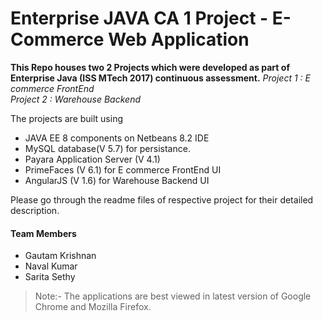 Enterprise JAVA CA 1 Project - E-Commerce Web Application
===========================================================

__This Repo houses two 2 Projects which were developed as part of Enterprise Java (ISS MTech 2017) continuous assessment.__
_Project 1 : E commerce FrontEnd_  
_Project 2 : Warehouse Backend_  

The projects are built using 
* JAVA EE 8 components on Netbeans 8.2 IDE
* MySQL database(V 5.7) for persistance.
* Payara Application Server (V 4.1)
* PrimeFaces (V 6.1) for E commerce FrontEnd UI
* AngularJS (V 1.6) for Warehouse Backend UI

Please go through the readme files of respective project for their detailed description.

#### Team Members ####
* Gautam Krishnan
* Naval Kumar
* Sarita Sethy


>Note:- The applications are best viewed in latest version of Google Chrome and Mozilla Firefox.